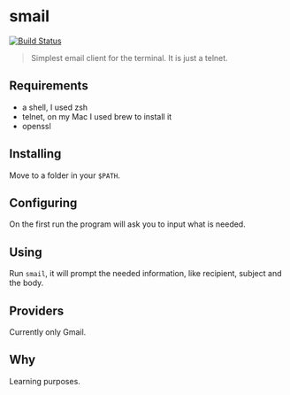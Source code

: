 # smail

[![Build Status](https://travis-ci.com/blmayer/smail.svg?branch=master)](https://travis-ci.com/blmayer/smail)

> Simplest email client for the terminal. It is just a telnet.


## Requirements

- a shell, I used zsh
- telnet, on my Mac I used brew to install it
- openssl


## Installing

Move to a folder in your `$PATH`.


## Configuring

On the first run the program will ask you to input what is
needed.


## Using

Run `smail`, it will prompt the needed information, like recipient,
subject and the body.


## Providers

Currently only Gmail.


## Why

Learning purposes.
